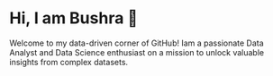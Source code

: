 # Hi, I am Bushra 👋
Welcome to my data-driven corner of GitHub! Iam a passionate Data Analyst and Data Science enthusiast on a mission to unlock valuable insights from complex datasets.
